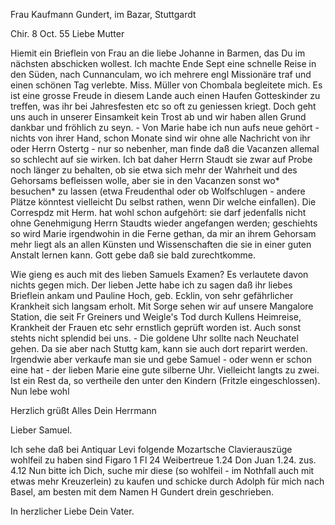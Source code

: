 Frau Kaufmann Gundert, im Bazar, Stuttgardt

 Chir. 8 Oct. 55
Liebe Mutter

Hiemit ein Brieflein von Frau an die liebe Johanne in Barmen, das Du im nächsten abschicken wollest. Ich machte Ende Sept eine schnelle Reise in den Süden, nach Cunnanculam, wo ich mehrere engl Missionäre traf und einen schönen Tag verlebte. Miss. Müller von Chombala begleitete mich. Es ist eine grosse Freude in diesem Lande auch einen Haufen Gotteskinder zu treffen, was ihr bei Jahresfesten etc so oft zu geniessen kriegt. Doch geht uns auch in unserer Einsamkeit kein Trost ab und wir haben allen Grund dankbar und fröhlich zu seyn. - Von Marie habe ich nun aufs neue gehört - nichts von ihrer Hand, schon Monate sind wir ohne alle Nachricht von ihr oder Herrn Ostertg - nur so nebenher, man finde daß die Vacanzen allemal so schlecht auf sie wirken. Ich bat daher Herrn Staudt sie zwar auf Probe noch länger zu behalten, ob sie etwa sich mehr der Wahrheit und des Gehorsams befleissen wolle, aber sie in den Vacanzen sonst wo* besuchen* zu lassen (etwa Freudenthal oder ob Wolfschlugen - andere Plätze könntest vielleicht Du selbst rathen, wenn Dir welche einfallen). Die Correspdz mit Herm. hat wohl schon aufgehört: sie darf jedenfalls nicht ohne Genehmigung Herrn Staudts wieder angefangen werden; geschiehts so wird Marie irgendwohin in die Ferne gethan, da mir an ihrem Gehorsam mehr liegt als an allen Künsten und Wissenschaften die sie in einer guten Anstalt lernen kann. Gott gebe daß sie bald zurechtkomme.

Wie gieng es auch mit des lieben Samuels Examen? Es verlautete davon nichts gegen mich. Der lieben Jette habe ich zu sagen daß ihr liebes Brieflein ankam und Pauline Hoch, geb. Ecklin, von sehr gefährlicher Krankheit sich langsam erholt. Mit Sorge sehen wir auf unsere Mangalore Station, die seit Fr Greiners und Weigle's Tod durch Kullens Heimreise, Krankheit der Frauen etc sehr ernstlich geprüft worden ist. Auch sonst stehts nicht splendid bei uns. - Die goldene Uhr sollte nach Neuchatel gehen. Da sie aber nach Stuttg kam, kann sie auch dort reparirt werden. Irgendwie aber verkaufe man sie und gebe Samuel - oder wenn er schon eine hat - der lieben Marie eine gute silberne Uhr. Vielleicht langts zu zwei. Ist ein Rest da, so vertheile den unter den Kindern (Fritzle eingeschlossen). Nun lebe wohl

Herzlich grüßt Alles
 Dein Herrmann


Lieber Samuel.

Ich sehe daß bei Antiquar Levi folgende Mozartsche Clavierauszüge wohlfeil zu haben sind Figaro 1 Fl 24 Weibertreue 1.24 Don Juan 1.24. zus. 4.12 
Nun bitte ich Dich, suche mir diese (so wohlfeil - im Nothfall auch mit etwas mehr Kreuzerlein) zu kaufen und schicke durch Adolph für mich nach Basel, am besten mit dem Namen H Gundert drein geschrieben.

In herzlicher Liebe
 Dein Vater.


